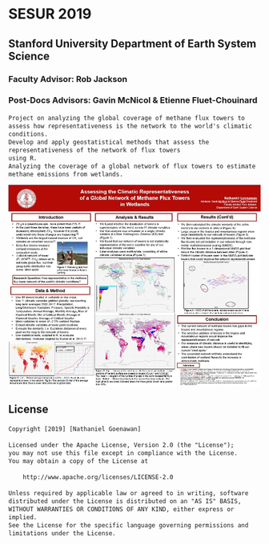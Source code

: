 # SESUR 2019
## Stanford University Department of Earth System Science
### Faculty Advisor: Rob Jackson
### Post-Docs Advisors: Gavin McNicol & Etienne Fluet-Chouinard
```
Project on analyzing the global coverage of methane flux towers to assess how representativeness is the network to the world's climatic conditions. 
Develop and apply geostatistical methods that assess the representativeness of the network of flux towers 
using R.
Analyzing the coverage of a global network of flux towers to estimate methane emissions from wetlands.
```
![Research Poster](https://github.com/nathgoh/SESUR/blob/master/Research%20Poster%20-%20SESUR.jpg)

## License
```
Copyright [2019] [Nathaniel Goenawan]

Licensed under the Apache License, Version 2.0 (the "License");
you may not use this file except in compliance with the License.
You may obtain a copy of the License at

    http://www.apache.org/licenses/LICENSE-2.0

Unless required by applicable law or agreed to in writing, software
distributed under the License is distributed on an "AS IS" BASIS,
WITHOUT WARRANTIES OR CONDITIONS OF ANY KIND, either express or implied.
See the License for the specific language governing permissions and
limitations under the License.
```
